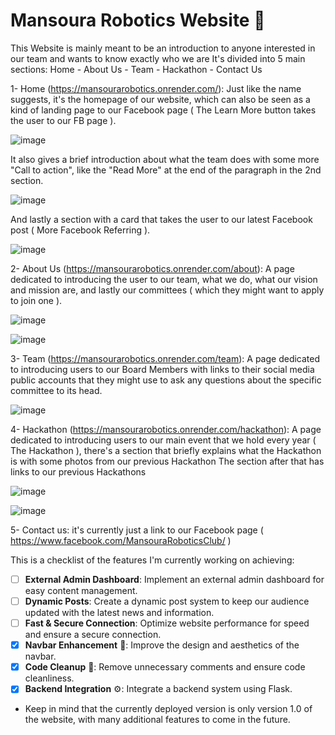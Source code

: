 # Mansoura Robotics Website 🤖

This Website is mainly meant to be an introduction to anyone interested in our team and wants to know exactly who we are
It's divided into 5 main sections: Home - About Us - Team - Hackathon - Contact Us

1- Home (https://mansourarobotics.onrender.com/): Just like the name suggests, it's the homepage of our website, which can also be seen as a kind of landing page to our Facebook page ( The Learn More button takes the user to our FB page ).

![image](https://github.com/HasanAbdelhady/Mansoura-Robotics-Website/assets/84288512/1edcb0f3-c83d-42dd-884f-89d8f1b4cd95)

It also gives a brief introduction about what the team does with some more "Call to action", like the "Read More" at the end of the paragraph in the 2nd section.

![image](https://github.com/HasanAbdelhady/Mansoura-Robotics-Website/assets/84288512/1c4a4ac9-8832-4ac7-b4eb-a75abe6b6e91)

And lastly a section with a card that takes the user to our latest Facebook post ( More Facebook Referring ).

![image](https://github.com/HasanAbdelhady/Mansoura-Robotics-Website/assets/84288512/0c6c5cac-b6e3-4023-8607-652a516fd8af)


2- About Us (https://mansourarobotics.onrender.com/about): A page dedicated to introducing the user to our team, what we do, what our vision and mission are, and lastly our committees ( which they might want to apply to join one ).

![image](https://github.com/HasanAbdelhady/Mansoura-Robotics-Website/assets/84288512/1954f67e-4424-4d62-93eb-f68f1a5595c8)

![image](https://github.com/HasanAbdelhady/Mansoura-Robotics-Website/assets/84288512/30effbed-53a0-422b-ab5d-7c0c9412b882)

3- Team (https://mansourarobotics.onrender.com/team): A page dedicated to introducing users to our Board Members with links to their social media public accounts that they might use to ask any questions about the specific committee to its head.

![image](https://github.com/HasanAbdelhady/Mansoura-Robotics-Website/assets/84288512/3e0ef871-3f88-4436-969f-7f52a3c84f61)

4- Hackathon (https://mansourarobotics.onrender.com/hackathon): A page dedicated to introducing users to our main event that we hold every year ( The Hackathon ), there's a section that briefly explains what the Hackathon is with some photos from our previous Hackathon
The section after that has links to our previous Hackathons

![image](https://github.com/HasanAbdelhady/Mansoura-Robotics-Website/assets/84288512/c314ce28-7c36-499f-9625-e2217881d347)

![image](https://github.com/HasanAbdelhady/Mansoura-Robotics-Website/assets/84288512/7cf1195b-6b72-4cd8-bd66-87f99b5c627b)

5- Contact us: it's currently just a link to our Facebook page ( https://www.facebook.com/MansouraRoboticsClub/ )

This is a checklist of the features I'm currently working on achieving:

- [ ] **External Admin Dashboard**: Implement an external admin dashboard for easy content management.
- [ ] **Dynamic Posts**: Create a dynamic post system to keep our audience updated with the latest news and information.
- [ ] **Fast & Secure Connection**: Optimize website performance for speed and ensure a secure connection.
- [x] **Navbar Enhancement** 🚀: Improve the design and aesthetics of the navbar.
- [x] **Code Cleanup** 🧹: Remove unnecessary comments and ensure code cleanliness.
- [x] **Backend Integration** ⚙️: Integrate a backend system using Flask.

- Keep in mind that the currently deployed version is only version 1.0 of the website, with many additional features to come in the future.

